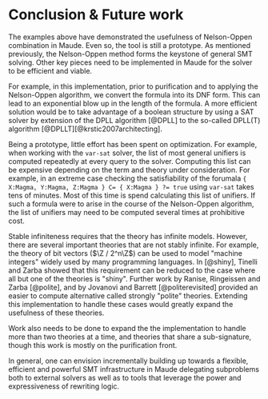 Conclusion & Future work
========================

The examples above have demonstrated the usefulness of Nelson-Oppen combination in Maude. Even so,
the tool is still a prototype. As mentioned previously, the Nelson-Oppen method forms the keystone
of general SMT solving. Other key pieces need to be implemented in Maude for the solver to be
efficient and viable.

For example, in this implementation, prior to purification and to applying the
Nelson-Oppen algorithm, we convert the formula into its DNF form. This can lead to an exponential
blow up in the length of the formula. A more efficient solution would be to take advantage of a boolean
structure by using a SAT solver by extension of the DPLL algorithm [@DPLL]
to the so-called DPLL(T) algorithm [@DPLLT][@krstic2007architecting].

Being a prototype, little effort has been spent on optimization. For example, when working with the
`var-sat` solver, the list of most general unifiers is computed repeatedly at every query to the
solver. Computing this list can be expensive depending on the term and theory under consideration.
For example, in an extreme case checking the satisfiability of the forumala
`{ X:Magma, Y:Magma, Z:Magma } C= { X:Magma } ?= true` using `var-sat` takes tens of minutes. Most
of this time is spend calculating this list of unifiers. If such a formula were to arise in the
course of the Nelson-Oppen algorithm, the list of unifiers may need to be computed several times at
prohibitive cost.

Stable infiniteness requires that the theory has infinite models. However, there are several
important theories that are not stably infinite. For example, the theory of bit vectors
($\Z / 2^n\Z$) can be used to model "machine integers" widely used by many programming languages. In
[@shiny], Tinelli and Zarba showed that this requirement can be reduced to the case where all but
one of the theories is "shiny". Further work by Ranise, Ringeissen and Zarba [@polite], and by
Jovanovi and Barrett [@politerevisited] provided an easier to compute alternative called strongly
"polite" theories. Extending this implementation to handle these cases would greatly expand the
usefulness of these theories.

Work also needs to be done to expand the the implementation to handle more than two theories at a
time, and theories that share a sub-signature, though this work is mostly on the purification front.

In general, one can envision incrementally building up towards a flexible, efficient and powerful
SMT infrastructure in Maude delegating subproblems both to external solvers as well as to tools that leverage the
power and expressiveness of rewriting logic.
